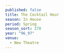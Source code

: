 ```yaml
---
published: false
title: The Cocktail Hour
season: In House
period: Spring
season_sort: 270
year: "96_97"
venue:
  - New Theatre
---
```




